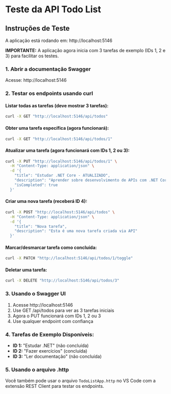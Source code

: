 # Teste da API Todo List

## Instruções de Teste

A aplicação está rodando em: http://localhost:5146

**IMPORTANTE:** A aplicação agora inicia com 3 tarefas de exemplo (IDs 1, 2 e 3) para facilitar os testes.

### 1. Abrir a documentação Swagger
Acesse: http://localhost:5146

### 2. Testar os endpoints usando curl

#### Listar todas as tarefas (deve mostrar 3 tarefas):
```bash
curl -X GET "http://localhost:5146/api/todos"
```

#### Obter uma tarefa específica (agora funcionará):
```bash
curl -X GET "http://localhost:5146/api/todos/1"
```

#### Atualizar uma tarefa (agora funcionará com IDs 1, 2 ou 3):
```bash
curl -X PUT "http://localhost:5146/api/todos/1" \
  -H "Content-Type: application/json" \
  -d '{
    "title": "Estudar .NET Core - ATUALIZADO",
    "description": "Aprender sobre desenvolvimento de APIs com .NET Core e Entity Framework",
    "isCompleted": true
  }'
```

#### Criar uma nova tarefa (receberá ID 4):
```bash
curl -X POST "http://localhost:5146/api/todos" \
  -H "Content-Type: application/json" \
  -d '{
    "title": "Nova tarefa",
    "description": "Esta é uma nova tarefa criada via API"
  }'
```

#### Marcar/desmarcar tarefa como concluída:
```bash
curl -X PATCH "http://localhost:5146/api/todos/1/toggle"
```

#### Deletar uma tarefa:
```bash
curl -X DELETE "http://localhost:5146/api/todos/3"
```

### 3. Usando o Swagger UI
1. Acesse http://localhost:5146
2. Use GET /api/todos para ver as 3 tarefas iniciais
3. Agora o PUT funcionará com IDs 1, 2 ou 3
4. Use qualquer endpoint com confiança

### 4. Tarefas de Exemplo Disponíveis:
- **ID 1:** "Estudar .NET" (não concluída)
- **ID 2:** "Fazer exercícios" (concluída)  
- **ID 3:** "Ler documentação" (não concluída)

### 5. Usando o arquivo .http
Você também pode usar o arquivo `TodoListApp.http` no VS Code com a extensão REST Client para testar os endpoints.
